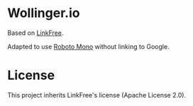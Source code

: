# Wollinger.io

Based on [LinkFree](https://github.com/MichaelBarney/LinkFree/tree/master/Templates/mnmlsm).

Adapted to use [Roboto Mono](https://fonts.google.com/specimen/Roboto+Mono) without linking to Google.

# License

This project inherits LinkFree's license (Apache License 2.0).